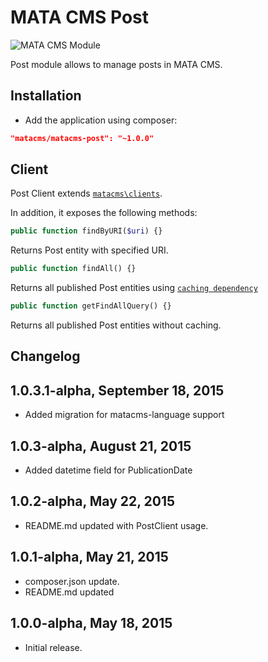 MATA CMS Post
==========================================

![MATA CMS Module](https://s3-eu-west-1.amazonaws.com/qi-interactive/assets/mata-cms/gear-mata-logo%402x.png)


Post module allows to manage posts in MATA CMS.


Installation
------------

- Add the application using composer:

```json
"matacms/matacms-post": "~1.0.0"
```

Client
------

Post Client extends [`matacms\clients`](https://github.com/qi-interactive/matacms-base/blob/master/clients/SimpleClient.php).

In addition, it exposes the following methods:

```php
public function findByURI($uri) {}
```
Returns Post entity with specified URI.

```php
public function findAll() {}
```
Returns all published Post entities using [`caching dependency`](https://github.com/qi-interactive/matacms-cache/blob/master/caching/MataLastUpdatedTimestampDependency.php)

```php
public function getFindAllQuery() {}
```
Returns all published Post entities without caching.


Changelog
---------

## 1.0.3.1-alpha, September 18, 2015
- Added migration for matacms-language support

## 1.0.3-alpha, August 21, 2015

- Added datetime field for PublicationDate

## 1.0.2-alpha, May 22, 2015

- README.md updated with PostClient usage.

## 1.0.1-alpha, May 21, 2015

- composer.json update.
- README.md updated

## 1.0.0-alpha, May 18, 2015

- Initial release.
